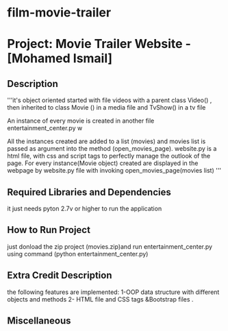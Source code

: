 # film-movie-trailer
Project: Movie Trailer Website  - [Mohamed Ismail]
================================

Description
-----------------------------------

'''it's object oriented started with file videos with a parent class Video() , then inherited to class  Movie () in a media file and TvShow() in a tv file


An instance of every movie is created in another file entertainment_center.py w

All the instances created are added to a list (movies) and movies list is passed as argument into the method (open_movies_page). website.py is a html file, with css and script tags to perfectly manage the outlook of the page. For every instance(Movie object) created are displayed in the webpage by website.py file with invoking open_movies_page(movies list) '''

Required Libraries and Dependencies
-----------------------------------

it just needs pyton 2.7v or higher to run the application 


How to Run Project
------------------
just donload the zip project (movies.zip)and run entertainment_center.py using command (python entertainment_center.py)



Extra Credit Description
------------------------
the following features are implemented:
1-OOP data structure with different objects and methods
2- HTML file and CSS tags &Bootstrap files .


Miscellaneous
-------------

